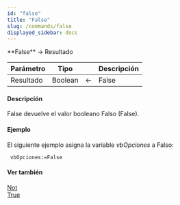 ```yaml
---
id: "false"
title: "False"
slug: /commands/false
displayed_sidebar: docs
---
```


<!--REF #_command_.False.Syntax-->**False**  -> Resultado<!-- END REF-->
<!--REF #_command_.False.Params-->
| Parámetro | Tipo |  | Descripción |
| --- | --- | --- | --- |
| Resultado | Boolean | &#8592; | False |

<!-- END REF-->

#### Descripción 

<!--REF #_command_.False.Summary-->False devuelve el valor booleano Falso (False).<!-- END REF-->

#### Ejemplo 

El siguiente ejemplo asigna la variable *vbOpciones* a Falso:

```4d
 vbOpciones:=False
```

#### Ver también 

[Not](not.md)  
[True](true.md)  